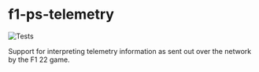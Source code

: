# f1-ps-telemetry


![Tests](https://github.com/mattdmv/python-package-with-github-actions/actions/workflows/publish-to-test-pypi.yml/badge.svg)

Support for interpreting telemetry information as sent out over the network by the F1 22 game.
